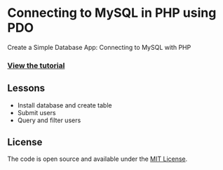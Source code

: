 # Connecting to MySQL in PHP using PDO

Create a Simple Database App: Connecting to MySQL with PHP

### [View the tutorial](https://www.taniarascia.com/create-a-simple-database-app-connecting-to-mysql-with-php/)

## Lessons

- Install database and create table
- Submit users
- Query and filter users

## License

The code is open source and available under the [MIT License](LICENSE.md).
